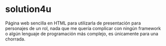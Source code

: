 # solution4u
Página web sencilla en HTML para utilizarla de presentación para personajes de un rol, nada que me quería complicar con ningún framework o algún lenguaje de programación más complejo, es únicamente para una chorrada.
